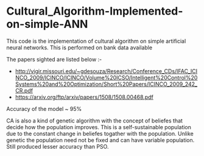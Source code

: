 # Cultural_Algorithm-Implemented-on-simple-ANN

This code is the implementation of cultural algorithm on simple artificial neural networks. This is performed on bank data available

The papers sighted are listed below :-
- http://vigir.missouri.edu/~gdesouza/Research/Conference_CDs/IFAC_ICINCO_2009/ICINCO/ICINCO/Volume%20ICSO/Intelligent%20Control%20Systems%20and%20Optimization/Short%20Papers/ICINCO_2009_242_CR.pdf
- https://arxiv.org/ftp/arxiv/papers/1508/1508.00468.pdf

Accuracy of the model ~ 95%

CA is also a kind of genetic algorithm with the concept of beliefes that decide how the population improves. This is a self-sustainable population due to the constant change in beliefes togather with the population. Unlike genetic the population need not be fixed and can have variable population. Still produced lesser accuracy than PSO.
